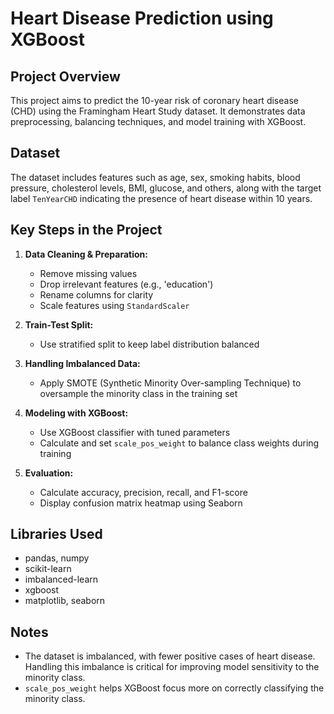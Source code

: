 # Heart Disease Prediction using XGBoost

## Project Overview
This project aims to predict the 10-year risk of coronary heart disease (CHD) using the Framingham Heart Study dataset. It demonstrates data preprocessing, balancing techniques, and model training with XGBoost.

## Dataset
The dataset includes features such as age, sex, smoking habits, blood pressure, cholesterol levels, BMI, glucose, and others, along with the target label `TenYearCHD` indicating the presence of heart disease within 10 years.

## Key Steps in the Project

1. **Data Cleaning & Preparation:**  
   - Remove missing values  
   - Drop irrelevant features (e.g., 'education')  
   - Rename columns for clarity  
   - Scale features using `StandardScaler`

2. **Train-Test Split:**  
   - Use stratified split to keep label distribution balanced

3. **Handling Imbalanced Data:**  
   - Apply SMOTE (Synthetic Minority Over-sampling Technique) to oversample the minority class in the training set

4. **Modeling with XGBoost:**  
   - Use XGBoost classifier with tuned parameters  
   - Calculate and set `scale_pos_weight` to balance class weights during training

5. **Evaluation:**  
   - Calculate accuracy, precision, recall, and F1-score  
   - Display confusion matrix heatmap using Seaborn

## Libraries Used
- pandas, numpy  
- scikit-learn  
- imbalanced-learn  
- xgboost  
- matplotlib, seaborn

## Notes
- The dataset is imbalanced, with fewer positive cases of heart disease. Handling this imbalance is critical for improving model sensitivity to the minority class.  
- `scale_pos_weight` helps XGBoost focus more on correctly classifying the minority class.

